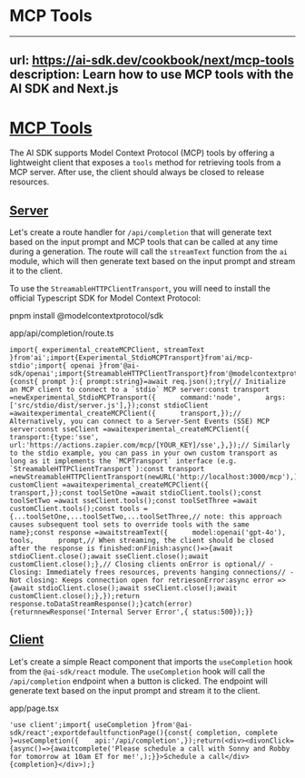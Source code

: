 # MCP Tools


---
url: https://ai-sdk.dev/cookbook/next/mcp-tools
description: Learn how to use MCP tools with the AI SDK and Next.js
---


# [MCP Tools](#mcp-tools)


The AI SDK supports Model Context Protocol (MCP) tools by offering a lightweight client that exposes a `tools` method for retrieving tools from a MCP server. After use, the client should always be closed to release resources.


## [Server](#server)


Let's create a route handler for `/api/completion` that will generate text based on the input prompt and MCP tools that can be called at any time during a generation. The route will call the `streamText` function from the `ai` module, which will then generate text based on the input prompt and stream it to the client.

To use the `StreamableHTTPClientTransport`, you will need to install the official Typescript SDK for Model Context Protocol:

pnpm install @modelcontextprotocol/sdk

app/api/completion/route.ts

```
import{ experimental_createMCPClient, streamText }from'ai';import{Experimental_StdioMCPTransport}from'ai/mcp-stdio';import{ openai }from'@ai-sdk/openai';import{StreamableHTTPClientTransport}from'@modelcontextprotocol/sdk/client/streamableHttp';exportasyncfunctionPOST(req:Request){const{ prompt }:{ prompt:string}=await req.json();try{// Initialize an MCP client to connect to a `stdio` MCP server:const transport =newExperimental_StdioMCPTransport({      command:'node',      args:['src/stdio/dist/server.js'],});const stdioClient =awaitexperimental_createMCPClient({      transport,});// Alternatively, you can connect to a Server-Sent Events (SSE) MCP server:const sseClient =awaitexperimental_createMCPClient({      transport:{type:'sse',        url:'https://actions.zapier.com/mcp/[YOUR_KEY]/sse',},});// Similarly to the stdio example, you can pass in your own custom transport as long as it implements the `MCPTransport` interface (e.g. `StreamableHTTPClientTransport`):const transport =newStreamableHTTPClientTransport(newURL('http://localhost:3000/mcp'),);const customClient =awaitexperimental_createMCPClient({      transport,});const toolSetOne =await stdioClient.tools();const toolSetTwo =await sseClient.tools();const toolSetThree =await customClient.tools();const tools ={...toolSetOne,...toolSetTwo,...toolSetThree,// note: this approach causes subsequent tool sets to override tools with the same name};const response =awaitstreamText({      model:openai('gpt-4o'),      tools,      prompt,// When streaming, the client should be closed after the response is finished:onFinish:async()=>{await stdioClient.close();await sseClient.close();await customClient.close();},// Closing clients onError is optional// - Closing: Immediately frees resources, prevents hanging connections// - Not closing: Keeps connection open for retriesonError:async error =>{await stdioClient.close();await sseClient.close();await customClient.close();},});return response.toDataStreamResponse();}catch(error){returnnewResponse('Internal Server Error',{ status:500});}}
```


## [Client](#client)


Let's create a simple React component that imports the `useCompletion` hook from the `@ai-sdk/react` module. The `useCompletion` hook will call the `/api/completion` endpoint when a button is clicked. The endpoint will generate text based on the input prompt and stream it to the client.

app/page.tsx

```
'use client';import{ useCompletion }from'@ai-sdk/react';exportdefaultfunctionPage(){const{ completion, complete }=useCompletion({    api:'/api/completion',});return(<div><divonClick={async()=>{awaitcomplete('Please schedule a call with Sonny and Robby for tomorrow at 10am ET for me!',);}}>Schedule a call</div>{completion}</div>);}
```
